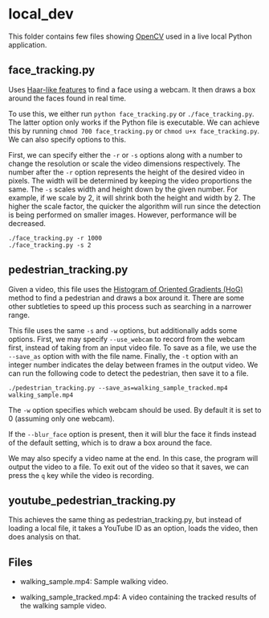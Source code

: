 # local_dev

This folder contains few files showing <a href="http://docs.opencv.org/3.0-beta/doc/py_tutorials/py_tutorials.html">OpenCV</a> used in a live local Python application. 

## face_tracking.py
Uses <a href="https://en.wikipedia.org/wiki/Haar-like_features">Haar-like features</a> to find a face using a webcam. It then draws a box around the faces found in real time.

To use this, we either run `python face_tracking.py` or `./face_tracking.py`. The latter option only works if the Python file is executable. We can achieve this by running `chmod 700 face_tracking.py` or `chmod u+x face_tracking.py`. We can also specify options to this.

First, we can specify either the `-r` or `-s` options along with a number to change the resolution  or scale the video dimensions respectively. The number after the `-r` option represents the height of the desired video in pixels. The width will be determined by keeping the video proportions the same. The `-s` scales width and height down by the given number. For example, if we scale by 2, it will shrink both the height and width by 2. The higher the scale factor, the quicker the algorithm will run since the detection is being performed on smaller images. However, performance will be decreased.
```
./face_tracking.py -r 1000
./face_tracking.py -s 2
```

## pedestrian_tracking.py
Given a video, this file uses the <a href="https://en.wikipedia.org/wiki/Histogram_of_oriented_gradients">Histogram of Oriented Gradients (HoG)</a> method to find a pedestrian and draws a box around it. There are some other subtleties to speed up this process such as searching in a narrower range.

This file uses the same `-s` and `-w` options, but additionally adds some options. First, we may specify ``--use_webcam`` to record from the webcam first, instead of taking from an input video file. To save as a file, we use the ``--save_as`` option with with the file name. Finally, the `-t` option with an integer number indicates the delay between frames in the output video. We can run the following code to detect the pedestrian, then save it to a file.
```
./pedestrian_tracking.py --save_as=walking_sample_tracked.mp4 walking_sample.mp4
```

The `-w` option specifies which webcam should be used. By default it is set to 0 (assuming only one webcam).

If the `--blur_face` option is present, then it will blur the face it finds instead of the default setting, which is to draw a box around the face.

We may also specify a video name at the end. In this case, the program will output the video to a file. To exit out of the video so that it saves, we can press the `q` key while the video is recording.

## youtube_pedestrian_tracking.py
This achieves the same thing as pedestrian_tracking.py, but instead of loading a local file, it takes a YouTube ID as an option, loads the video, then does analysis on that.

## Files
- walking_sample.mp4: Sample walking video.

- walking_sample_tracked.mp4: A video containing the tracked results of the walking sample video.
